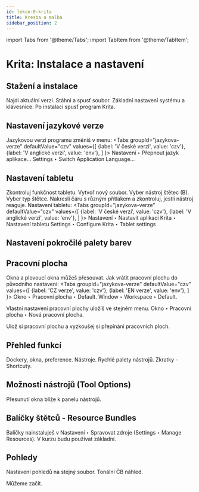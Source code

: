 ```yaml
---
id: lekce-0-krita
title: Kresba a malba
sidebar_position: 2
---
```

import Tabs from '@theme/Tabs';
import TabItem from '@theme/TabItem';

# Krita: Instalace a nastavení

## Stažení a instalace
Najdi aktuální verzi. Stáhni a spusť soubor. Základní nastavení systému a klávesnice. Po instalaci spusť program Krita.
## Nastavení jazykové verze
Jazykovou verzi programu změníš v menu:
<Tabs
  groupId="jazykova-verze"
  defaultValue="czv"
  values={[
    {label: 'V české verzi', value: 'czv'},
    {label: 'V anglické verzi', value: 'env'},
  ]
}>
<TabItem value="czv">Nastavení ‣ Přepnout jazyk aplikace...</TabItem>
<TabItem value="env">Settings ‣ Switch Application Language...</TabItem>
</Tabs>

## Nastavení tabletu
Zkontroluj funkčnost tabletu. Vytvoř nový soubor. Vyber nástroj štětec (B). Vyber typ štětce. Nakresli čáru s různým přítlakem a zkontroluj, jestli nástroj reaguje. Nastavení tabletu:
<Tabs
  groupId="jazykova-verze"
  defaultValue="czv"
  values={[
    {label: 'V české verzi', value: 'czv'},
    {label: 'V anglické verzi', value: 'env'},
  ]
}>
<TabItem value="czv">Nastavení ‣ Nastavit aplikaci Krita ‣ Nastavení tabletu</TabItem>
<TabItem value="env">Settings ‣ Configure Krita ‣ Tablet settings </TabItem>
</Tabs>

## Nastavení pokročilé palety barev

## Pracovní plocha
Okna a plovoucí okna můžeš přesouvat. Jak vrátit pracovní plochu do původního nastavení:
<Tabs
  groupId="jazykova-verze"
  defaultValue="czv"
  values={[
    {label: 'CZ verze', value: 'czv'},
    {label: 'EN verze', value: 'env'},
  ]
}>
<TabItem value="czv">Okno ‣ Pracovní plocha ‣ Default.</TabItem>
<TabItem value="env">Window ‣ Workspace ‣ Default.</TabItem>
</Tabs>

Vlastní nastavení pracovní plochy uložíš ve stejném menu.
    Okno ‣ Pracovní plocha ‣ Nová pracovní plocha.

Ulož si pracovní plochu a vyzkoušej si přepínání pracovních ploch.

## Přehled funkcí
Dockery, okna, preference. Nástroje. Rychlé palety nástrojů. Zkratky - Shortcuty.
## Možnosti nástrojů (Tool Options)
Přesunutí okna blíže k panelu nástrojů.
## Balíčky štětců - Resource Bundles
Balíčky nainstaluješ v Nastavení ‣ Spravovat zdroje (Settings ‣ Manage Resources).
V kurzu budu používat základní.
## Pohledy
Nastavení pohledů na stejný soubor. Tonální ČB náhled.

Můžeme začít.
